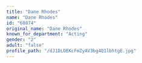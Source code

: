 ```yaml
---
title: "Dane Rhodes"
name: "Dane Rhodes"
id: "60874"
original_name: "Dane Rhodes"
known_for_department: "Acting"
gender: "2"
adult: "false"
profile_path: "/dJ1DLOEKcFmZyAV3bg4Q1lbhtgE.jpg"
---
```

